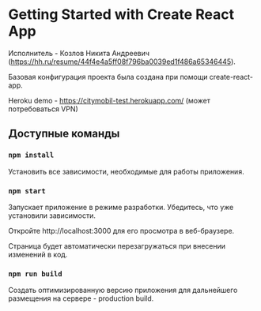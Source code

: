 # Getting Started with Create React App

Исполнитель - Козлов Никита Андреевич (https://hh.ru/resume/44f4e4a5ff08f796ba0039ed1f486a65346445).

Базовая конфигурация проекта была создана при помощи create-react-app. 

Heroku demo - https://citymobil-test.herokuapp.com/ (может потребоваться VPN)

## Доступные команды

### `npm install`

Установить все зависимости, необходимые для работы приложения.

### `npm start`

Запускает приложение в режиме разработки. Убедитесь, что уже установили зависимости.

Откройте http://localhost:3000 для его просмотра в веб-браузере.

Страница будет автоматически перезагружаться при внесении изменений в код.

### `npm run build`

Создать оптимизированную версию приложения для дальнейшего размещения на сервере - production build.


